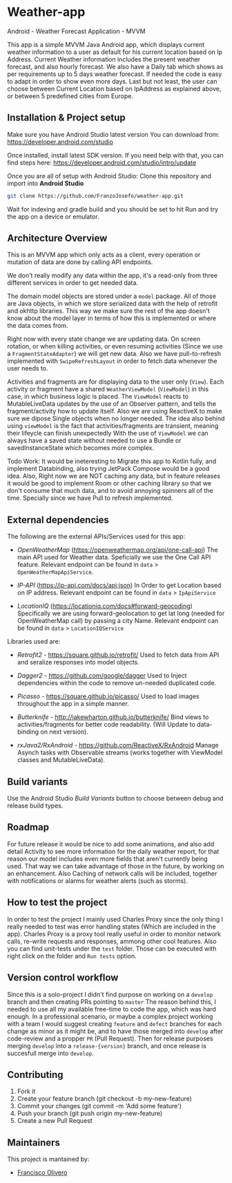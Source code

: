 # Weather-app
Android - Weather Forecast Application - MVVM

This app is a simple MVVM Java Android app, which displays current weather information to a user as default for his current location based on Ip Address.
Current Weather information includes the present weather forecast, and also hourly forecast. 
We also have a Daily tab which shows as per requirements up to 5 days weather forecast. If needed the code is easy to adapt in order to show even more days.
Last but not least, the user can choose between Current Location based on IpAddress as explained above, or between 5 predefined cities from Europe.

## Installation & Project setup

Make sure you have Android Studio latest version
You can download from: https://developer.android.com/studio

Once installed, install latest SDK version. 
If you need help with that, you can find steps here: https://developer.android.com/studio/intro/update

Once you are all of setup with Android Studio:
Clone this repository and import into **Android Studio**
```bash
git clone https://github.com/FranzoJosefo/weather-app.git
```
Wait for indexing and gradle build and you should be set to hit Run and try the app on a device or emulator.

## Architecture Overview
This is an MVVM app which only acts as a client, 
every operation or mutation of data are done by calling API endpoints. 

We don't really modify any data within the app, 
it's a read-only from three different services in order to get needed data.

The domain model objects are stored under a `model` package. All of those are Java objects, 
in which we store serialized data with the help of retrofit and okhttp libraries.
This way we make sure the rest of the app doesn't know about the model layer
in terms of how this is implemented or where the data comes from.

Right now with every state change we are updating data.
On screen rotation, or when killing activities, or even resuming activities (Since we use a `FragmentStateAdapter`) we will get new data.
Also we have pull-to-refresh implemented with `SwipeRefreshLayout` in order to fetch data whenever the user needs to.

Activities and fragments are for displaying data to the user only (`View`). Each
activity or fragment have a shared `WeatherViewModel` (`ViewModel`) in this case, in which business
logic is placed. The `ViewModel` reacts to MutableLiveData updates by the use of an Observer pattern, 
and tells the fragment/activity how to update itself.
Also we are using ReactiveX to make sure we dipose Single objects when no longer needed.
The idea also behind using `viewModel` is the fact that activities/fragments are transient, meaning their lifeycle can finish unexpectedly
With the use of `ViewModel` we can always have a saved state without needed to use a Bundle or savedInstanceState which becomes more complex.

Todo Work:
It would be ineteresting to Migrate this app to Kotlin fully, and implement Databinding, also trying JetPack Compose would be a good idea.
Also, Right now we are NOT caching any data, but in feature releases it would be good to implement Room or other caching library
so that we don't consume that much data, and to avoid annoying spinners all of the time. Specially since we have Pull to refresh implemented.

## External dependencies
The following are the external APIs/Services used for this app:

- *OpenWeatherMap* (https://openweathermap.org/api/one-call-api)
  The main API used for Weather data.
  Speficially we use the One Call API feature. 
  Relevant endpoint can be found in `data` > `OpenWeatherMapApiService`.

- *IP-API* (https://ip-api.com/docs/api:json)
  In Order to get Location based on IP address. 
  Relevant endpoint can be found in `data` > `IpApiService`

- *LocationIQ* (https://locationiq.com/docs#forward-geocoding)
  Specifically we are using forward-geolocation to get lat long (needed for OpenWeatherMap call) by passing a city Name.
  Relevant endpoint can be found in `data` > `LocationIQService`

Libraries used are:

- *Retrofit2* - https://square.github.io/retrofit/
  Used to fetch data from API and seralize responses into model objects.

- *Dagger2* - https://github.com/google/dagger
  Used to Inject dependencies within the code to remove un-needed duplicated code.
  
- *Picasso* - https://square.github.io/picasso/
  Used to load images throughout the app in a simple manner.
  
- *Butterknife* - http://jakewharton.github.io/butterknife/
  Bind views to activities/fragments for better code readability. (Will Update to data-binding on next version).
  
- *rxJava2/RxAndroid* - https://github.com/ReactiveX/RxAndroid
  Manage Asynch tasks with Observable streams (works together with ViewModel classes and MutableLiveData).

## Build variants
Use the Android Studio *Build Variants* button to choose between debug and release build types.

## Roadmap
For future release it would be nice to add some animations, and also add detail Activity to see more information for the daily weather report,
for that reason our model includes even more fields that aren't currently being used. That way we can take advantage of those in the future,
by working on an enhancement. Also Caching of network calls will be included, together with notifications or alarms for weather alerts (such as storms).

## How to test the project
In order to test the project I mainly used Charles Proxy since the only thing I really needed to test was error handling states (Which are included in the app). Charles Proxy is a proxy tool really useful in order to monitor network calls, re-write requests and responses, ammong other cool features.
Also you can find unit-tests under the `test` folder. Those can be executed with right click on the folder and `Run tests` option. 

## Version control workflow
Since this is a solo-project I didn't find purpose on working on a `develop` branch and then creating PRs pointing to `master`
The reason behind this, I needed to use all my available free-time to code the app, which was hard enough. 
In a professional scenario, or maybe a complex project working with a team I would suggest creating `feature` and `defect` branches for each change as minor as it might be, and to have those merged into `develop` after code-review and a propper `PR` (Pull Request). 
Then for release purposes merging `develop` into a `release-{version}` branch, and once release is succesfull merge into `develop`. 

## Contributing
1. Fork it
2. Create your feature branch (git checkout -b my-new-feature)
3. Commit your changes (git commit -m 'Add some feature')
5. Push your branch (git push origin my-new-feature)
6. Create a new Pull Request

## Maintainers
This project is mantained by:
* [Francisco Olivero](http://github.com/franzojosefo)
